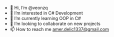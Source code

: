 - 👋 Hi, I’m @veonzq
- 👀 I’m interested in C# Development
- 🌱 I’m currently learning OOP in C#
- 💞️ I’m looking to collaborate on new projects
- 📫 How to reach me amer.delic1337@gmail.com

